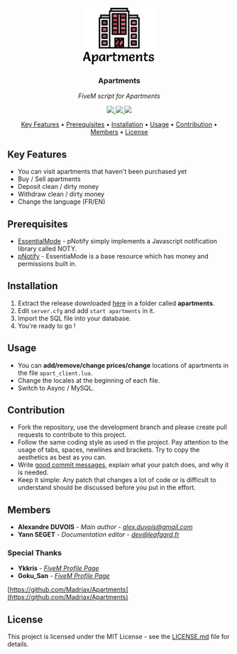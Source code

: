 <p align="center"><img src="docs/Apartments.png" height="128" alt="Apartments"></p>
<h3 align="center">Apartments</h3>
<p align="center"><i>FiveM script for Apartments</i><p>

<p align="center">
  <a href="https://forthebadge.com">
      <img src="https://forthebadge.com/images/badges/made-with-crayons.svg">
  </a>
  <a href="https://github.com/Madriax/Apartments/issues">
      <img src="https://img.shields.io/github/issues/Madriax/Apartments.svg?style=for-the-badge">
  </a>
  <a href="https://github.com/Madriax/Apartments/stargazers">
      <img src="https://img.shields.io/github/stars/Madriax/Apartments.svg?style=for-the-badge">
  </a>
</p>

<p align="center">
  <a href="#key-features">Key Features</a> •
  <a href="#prerequisites">Prerequisites</a> •
  <a href="#installation">Installation</a> •
  <a href="#usage">Usage</a> •
  <a href="#contribution">Contribution</a> •
  <a href="#members">Members</a> •
  <a href="#license">License</a>
</p>

## Key Features

* You can visit apartments that haven't been purchased yet
* Buy / Sell apartments
* Deposit clean / dirty money
* Withdraw clean / dirty money
* Change the language (FR/EN)

## Prerequisites

* [EssentialMode](https://forum.fivem.net/t/release-essentialmode-base/3665) - pNotify simply implements a Javascript notification library called NOTY.
* [pNotify](https://forum.fivem.net/t/release-pnotify-in-game-js-notifications-using-noty/20659) - EssentiaMode is a base resource which has money and permissions built in.

## Installation

1. Extract the release downloaded [here](https://github.com/Madriax/Apartments/releases) in a folder called **apartments**.
2. Edit `server.cfg` and add `start apartments` in it.
3. Import the SQL file into your database.
4. You're ready to go !

## Usage

* You can **add/remove/change prices/change** locations of apartments in the file `apart_client.lua`.
* Change the locales at the beginning of each file.
* Switch to Async / MySQL.

## Contribution

* Fork the repository, use the development branch and please create pull requests to contribute to this project.
* Follow the same coding style as used in the project. Pay attention to the
  usage of tabs, spaces, newlines and brackets. Try to copy the aesthetics as
  best as you can.
* Write [good commit messages](http://tbaggery.com/2008/04/19/a-note-about-git-commit-messages.html),
  explain what your patch does, and why it is needed.
* Keep it simple: Any patch that changes a lot of code or is difficult to
  understand should be discussed before you put in the effort.

## Members

* **Alexandre DUVOIS** - *Main author* - *alex.duvois@gmail.com*
* **Yann SEGET** - *Documentation editor* - *dev@leafgard.fr*

### Special Thanks

* **Ykkris** - *[FiveM Profile Page](https://forum.fivem.net/u/ykkris)*
* **Goku_San** - *[FiveM Profile Page](https://forum.fivem.net/u/goku_san)*

[https://github.com/Madriax/Apartments](https://github.com/Madriax/Apartments)

## License

This project is licensed under the MIT License - see the [LICENSE.md](LICENSE.md) file for details.

